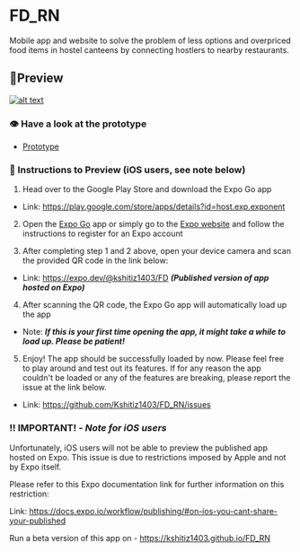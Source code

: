 # FD_RN
Mobile app and website to solve the problem of less options and overpriced food items in hostel canteens by connecting hostlers to nearby restaurants. 

## 👀Preview

  

[![alt text](https://camo.githubusercontent.com/5fa5c16e14a9a4df1b87a973c08de220036673c2d32e7cc3399a34e4d9cff534/68747470733a2f2f696d672e736869656c64732e696f2f62616467652f52756e73253230776974682532304578706f253230476f2d3436333045422e7376673f7374796c653d666c61742d737175617265266c6f676f3d4558504f266c6162656c436f6c6f723d663366336633266c6f676f436f6c6f723d303030)](https://expo.dev/@kshitiz1403/Sudarshan)

### 👁 Have a look at the prototype

- [Prototype](https://www.figma.com/proto/UOAw2XDwgWGIJO2GCCKf8a/Sudarshan?page-id=0%3A1&node-id=1%3A593&viewport=230%2C175%2C0.13314738869667053&scaling=scale-down&starting-point-node-id=1%3A593)



### 🔢 Instructions to Preview (iOS users, see note below)

  

1. Head over to the Google Play Store and download the Expo Go app

  

- Link: https://play.google.com/store/apps/details?id=host.exp.exponent

  

2. Open the [Expo Go](https://play.google.com/store/apps/details?id=host.exp.exponent) app or simply go to the [Expo website](https://expo.io/) and follow the instructions to register for an Expo account

  


  

3. After completing step 1 and 2 above, open your device camera and scan the provided QR code in the link below:

  

- Link: https://expo.dev/@kshitiz1403/FD **_(Published version of app hosted on Expo)_**

  

4. After scanning the QR code, the Expo Go app will automatically load up the app

  

- Note: **_If this is your first time opening the app, it might take a while to load up. Please be patient!_**

  

5. Enjoy! The app should be successfully loaded by now. Please feel free to play around and test out its features. If for any reason the app couldn't be loaded or any of the features are breaking, please report the issue at the link below.

  

- Link: https://github.com/Kshitiz1403/FD_RN/issues

  

### ‼️ IMPORTANT! - _Note for iOS users_

  

Unfortunately, iOS users will not be able to preview the published app hosted on Expo. This issue is due to restrictions imposed by Apple and not by Expo itself.

  

Please refer to this Expo documentation link for further information on this restriction:

  

Link: https://docs.expo.io/workflow/publishing/#on-ios-you-cant-share-your-published

Run a beta version of this app on - 
https://kshitiz1403.github.io/FD_RN
